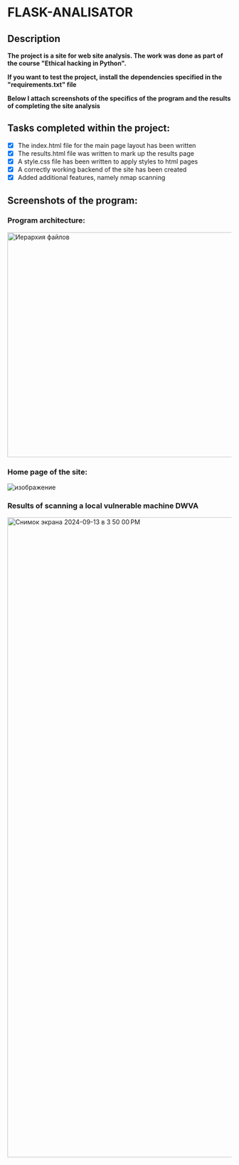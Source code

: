 # FLASK-ANALISATOR 
## Description

**The project is a site for web site analysis. The work was done as part of the course "Ethical hacking in Python".**

**If you want to test the project, install the dependencies specified in the "requirements.txt" file**

**Below I attach screenshots of the specifics of the program and the results of completing the site analysis**


## Tasks completed within the project:
- [x] The index.html file for the main page layout has been written
- [x] The results.html file was written to mark up the results page
- [x] A style.css file has been written to apply styles to html pages
- [x] A correctly working backend of the site has been created
- [x] Added additional features, namely nmap scanning

## Screenshots of the program:
### Program architecture:
<img width="506" alt="Иерархия файлов" src="https://github.com/user-attachments/assets/667053fc-8b17-4d84-b786-03ce797a3c37">

### Home page of the site:
![изображение](https://github.com/user-attachments/assets/fbd25391-1533-4105-ab3e-f5946041f5e3)

### Results of scanning a local vulnerable machine DWVA
<img width="1440" alt="Снимок экрана 2024-09-13 в 3 50 00 PM" src="https://github.com/user-attachments/assets/65c912a6-d231-4538-bb35-a765e110d3b3">



